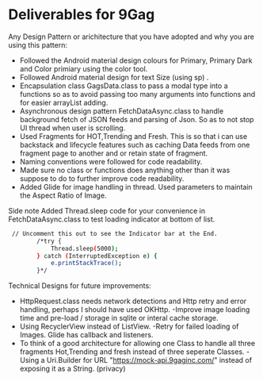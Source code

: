 # Deliverables for 9Gag

Any Design Pattern or arichitecture that you have adopted and why you are using this pattern:
- Followed the Android material design colours for Primary, Primary Dark 
and Color primiary using the color tool. 
- Followed Android material design for text Size (using sp) . 
- Encapsulation class GagsData.class to pass a modal type into a functions so as to avoid passing too many arguments into functions and for easier arrayList adding. 
- Asynchronous design pattern FetchDataAsync.class to handle background fetch of JSON feeds and parsing of Json. So as to not stop UI thread when user is scrolling.
- Used Fragments for HOT,Trending and Fresh. This is so that i can use backstack and lifecycle features such as caching Data feeds from one fragment page to another and or retain state of fragment. 
- Naming conventions were followed for code readability.   
- Made sure no class or functions does anything other than it was suppose to do to further improve code readability. 
- Added Glide for image handling in thread. Used parameters to maintain the Aspect Ratio of Image. 

Side note 
Added Thread.sleep code for your convenience in FetchDataAsync.class to test loading indicator at bottom of 
list.
```sh
 // Uncomment this out to see the Indicator bar at the End.
        /*try {
            Thread.sleep(5000);
        } catch (InterruptedException e) {
            e.printStackTrace();
        }*/
```

Technical Designs for future improvements: 
- HttpRequest.class needs network detections and Http retry and error handling, perhaps I should have used OKHttp.
-Improve image loading time and pre-load / storage in sqlite or interal cache storage.
- Using RecyclerView instead of ListView. 
-Retry for failed loading of Images. Glide has callback and listeners.
- To think of a good architecture for allowing one Class to handle all three fragments Hot,Trending and fresh instead of three seperate Classes.
-Using a Uri.Builder for URL "https://mock-api.9gaginc.com/" instead of exposing it as a String. (privacy)
